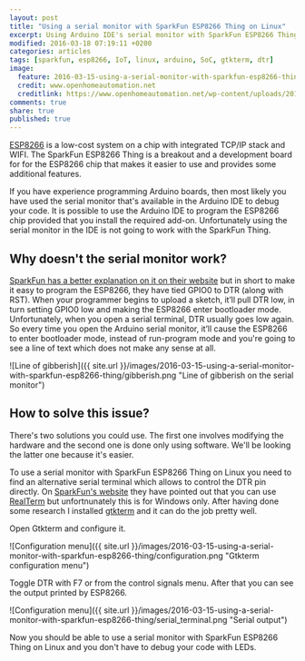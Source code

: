 ```yaml
---
layout: post
title: "Using a serial monitor with SparkFun ESP8266 Thing on Linux"
excerpt: Using Arduino IDE's serial monitor with SparkFun ESP8266 Thing does not work. In this post you'll see how to use a serial terminal with the SparkFun ESP8266 Thing on Linux.
modified: 2016-03-18 07:19:11 +0200
categories: articles
tags: [sparkfun, esp8266, IoT, linux, arduino, SoC, gtkterm, dtr]
image:
  feature: 2016-03-15-using-a-serial-monitor-with-sparkfun-esp8266-thing/cover.jpg
  credit: www.openhomeautomation.net
  creditlink: https://www.openhomeautomation.net/wp-content/uploads/2015/07/thing.jpg
comments: true
share: true
published: true
---
```


[ESP8266](http://www.esp8266.com/ "esp8266 community") is a low-cost system on a chip with integrated TCP/IP stack and WIFI. The SparkFun ESP8266 Thing is a breakout and a development board for for the ESP8266 chip that makes it easier to use and provides some additional features.

If you have experience programming Arduino boards, then most likely you have used the serial monitor that's available in the Arduino IDE to debug your code. It is possible to use the Arduino IDE to program the ESP8266 chip provided that you install the required add-on. Unfortunately using the serial monitor in the IDE is not going to work with the SparkFun Thing.

## Why doesn't the serial monitor work?

[SparkFun has a better explanation on it on their website](https://learn.sparkfun.com/tutorials/esp8266-thing-hookup-guide/using-the-arduino-addon#serial-dtr "SparkFun ESP8266 Thing serial monitor issues") but in short to make it easy to program the ESP8266, they have tied GPIO0 to DTR (along with RST). When your programmer begins to upload a sketch, it’ll pull DTR low, in turn setting GPIO0 low and making the ESP8266 enter bootloader mode. Unfortunately, when you open a serial terminal, DTR usually goes low again. So every time you open the Arduino serial monitor, it’ll cause the ESP8266 to enter bootloader mode, instead of run-program mode and you're going to see a line of text which does not make any sense at all.

![Line of gibberish]({{ site.url }}/images/2016-03-15-using-a-serial-monitor-with-sparkfun-esp8266-thing/gibberish.png "Line of gibberish on the serial monitor")

## How to solve this issue?

There's two solutions you could use. The first one involves modifying the hardware and the second one is done only using software. We'll be looking the latter one because it's easier.

To use a serial monitor with SparkFun ESP8266 Thing on Linux you need to find an alternative serial terminal which allows to control the DTR pin directly. On [SparkFun's website](https://learn.sparkfun.com/tutorials/esp8266-thing-hookup-guide/using-the-arduino-addon#serial-dtr "SparkFun ESP8266 Thing serial monitor issues") they have pointed out that you can use [RealTerm](http://realterm.sourceforge.net/) but unfortnunately this is for Windows only. After having done some research I installed [gtkterm](https://fedorahosted.org/gtkterm/ "gtkterm website") and it can do the job pretty well.

Open Gtkterm and configure it.

![Configuration menu]({{ site.url }}/images/2016-03-15-using-a-serial-monitor-with-sparkfun-esp8266-thing/configuration.png "Gtkterm configuration menu")

Toggle DTR with F7 or from the control signals menu. After that you can see the output printed by ESP8266.

![Configuration menu]({{ site.url }}/images/2016-03-15-using-a-serial-monitor-with-sparkfun-esp8266-thing/serial_terminal.png "Serial output")

Now you should be able to use a serial monitor with SparkFun ESP8266 Thing on Linux and you don't have to debug your code with LEDs.
